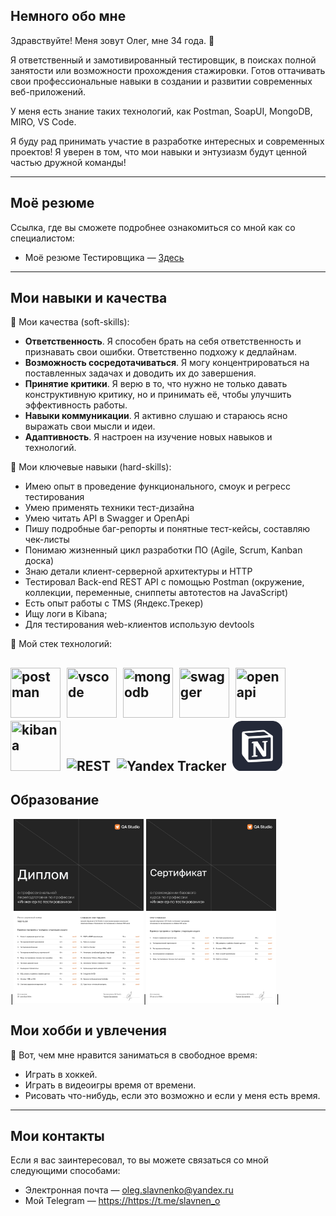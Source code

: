 ## Немного обо мне

Здравствуйте! Меня зовут Олег, мне 34 года. 👋

Я ответственный и замотивированный тестировщик, в поисках полной занятости или возможности прохождения стажировки. Готов оттачивать свои профессиональные навыки в создании и развитии современных веб-приложений.

У меня есть знание таких технологий, как Postman, SoapUI, MongoDB, MIRO, VS Code. 

Я буду рад принимать участие в разработке интересных и современных проектов! Я уверен в том, что мои навыки и энтузиазм будут ценной частью дружной команды!

---

## Моё резюме

Ссылка, где вы сможете подробнее ознакомиться со мной как со специалистом:

- Моё резюме Тестировщика — [Здесь](https://hh.ru/resume/e9d4407cff0df394ae0039ed1f576441696237)

---

## Мои навыки и качества

👀 Мои качества (soft-skills):

- **Ответственность**. Я способен брать на себя ответственность и признавать свои ошибки. Ответственно подхожу к дедлайнам.
- **Возможность сосредотачиваться**. Я могу концентрироваться на поставленных задачах и доводить их до завершения.
- **Принятие критики**. Я верю в то, что нужно не только давать конструктивную критику, но и принимать её, чтобы улучшить эффективность работы.
- **Навыки коммуникации**. Я активно слушаю и стараюсь ясно выражать свои мысли и идеи.
- **Адаптивность**. Я настроен на изучение новых навыков и технологий.

👀 Мои ключевые навыки (hard-skills):

-  Имею опыт в проведение функционального, смоук и регресс тестирования
-  Умею применять техники тест-дизайна
-  Умею читать API в Swagger и OpenApi
-  Пишу подробные баг-репорты и понятные тест-кейсы, составляю чек-листы
-  Понимаю жизненный цикл разработки ПО (Agile, Scrum, Kanban доска)
-  Знаю детали клиент-серверной архитектуры и HTTP
-  Тестировал Back-end REST API c помощью Postman (окружение, коллекции, переменные,
 сниппеты автотестов на JavaScript)
-  Есть опыт работы с TMS (Яндекс.Трекер)
-  Ищу логи в Kibana;
-  Для тестирования web-клиентов использую devtools

👀 Мой стек технологий:

<img src="https://cdn.jsdelivr.net/gh/devicons/devicon@latest/icons/postman/postman-original-wordmark.svg" title="postman" width="80" height="80"/>&nbsp;
<img src="https://cdn.jsdelivr.net/gh/devicons/devicon@latest/icons/vscode/vscode-original-wordmark.svg" title="vscode" width="80" height="80"/>&nbsp;
<img src="https://cdn.jsdelivr.net/gh/devicons/devicon@latest/icons/mongodb/mongodb-original-wordmark.svg" title="mongodb" width="80" height="80"/>&nbsp;
<img src="https://cdn.jsdelivr.net/gh/devicons/devicon@latest/icons/swagger/swagger-original-wordmark.svg" title="swagger" width="80" height="80"/>&nbsp;
<img src="https://cdn.jsdelivr.net/gh/devicons/devicon@latest/icons/openapi/openapi-original-wordmark.svg" title="openapi" width="80" height="80"/>&nbsp;
<img src="https://cdn.jsdelivr.net/gh/devicons/devicon@latest/icons/kibana/kibana-original-wordmark.svg" title="kibana" width="80" height="80"/>&nbsp;
<img src="https://user-images.githubusercontent.com/25181517/192107858-fe19f043-c502-4009-8c47-476fc89718ad.png" title="REST" alt="REST" width="80" height="80"/>&nbsp;
<img src="https://is1-ssl.mzstatic.com/image/thumb/Purple116/v4/4b/7d/d4/4b7dd461-16e6-e245-af56-512fc8aa21e5/AppIcon-0-0-1x_U007emarketing-0-7-0-85-220.png/460x0w.webp" title="Yandex Tracker" alt="Yandex Tracker" width="80" height="80"/>&nbsp;
<img src="https://raw.githubusercontent.com/tandpfun/skill-icons/main/icons/Notion-Dark.svg" title="Notion" alt="Notion" width="80" height="80"/>&nbsp;
---

## Образование

|[<img src="./Диплом рус.png" width="208px" alt="Диплом о профессиональной переподготовке по профессии «Инженер по тестированию»">](https://disk.yandex.ru/i/Momm039lzWKRYA)|[<img src="./сертификат рус.jpg" width="208px" alt="Сертификат о прохождении базового курса по профессии «Инженер по тестированию»">]((https://disk.yandex.ru/i/VPFvnICx-Zcs9Q))|


## Мои хобби и увлечения

👀 Вот, чем мне нравится заниматься в свободное время:

- Играть в хоккей.
- Играть в видеоигры время от времени.
- Рисовать что-нибудь, если это возможно и если у меня есть время.

---

## Мои контакты

Если я вас заинтересовал, то вы можете связаться со мной следующими способами:

- Электронная почта — <oleg.slavnenko@yandex.ru>
- Мой Telegram — <https://https://t.me/slavnen_o>
